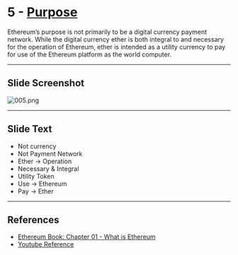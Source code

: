 # 5 - [Purpose](Purpose.md)

Ethereum’s purpose is not primarily to be a digital currency payment network. While the digital currency ether is both integral to and necessary for the operation of Ethereum, ether is intended as a utility currency to pay for use of the Ethereum platform as the world computer.

___
## Slide Screenshot
![005.png](../images/ethereum101/005.png)
___
## Slide Text
- Not currency
- Not Payment Network
- Ether -> Operation
- Necessary & Integral
- Utility Token
- Use -> Ethereum
- Pay -> Ether
___
## References
- [Ethereum Book: Chapter 01 - What is Ethereum](https://github.com/ethereumbook/ethereumbook/blob/develop/01what-is.asciidoc)
- [Youtube Reference](https://youtu.be/44qhIBMGMoM?t=1129)